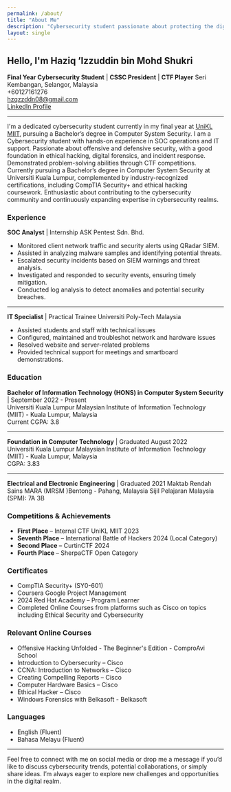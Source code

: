 ```yaml
---
permalink: /about/
title: "About Me"
description: "Cybersecurity student passionate about protecting the digital frontier, blending academic excellence with hands-on experience in SOC operations and ethical hacking."
layout: single
---
```


## Hello, I'm Haziq ’Izzuddin bin Mohd Shukri

**Final Year Cybersecurity Student** | **CSSC President** | **CTF Player**
Seri Kembangan, Selangor, Malaysia  
+60127161276  
[hzqzzddn08@gmail.com](mailto:hzqzzddn08@gmail.com)  
[LinkedIn Profile](https://www.linkedin.com/in/haziq-%E2%80%98izzuddin-8ab508263/)

---

I'm a dedicated cybersecurity student currently in my final year at [UniKL MIIT](https://miit.unikl.edu.my/), pursuing a Bachelor’s degree in Computer System Security. I am a Cybersecurity student with hands-on experience in SOC operations and IT support. Passionate about offensive and defensive security, with a good foundation in ethical hacking, digital forensics, and incident response. Demonstrated problem-solving abilities through CTF competitions. Currently pursuing a Bachelor’s degree in Computer System Security at Universiti Kuala Lumpur, complemented by industry-recognized certifications, including CompTIA Security+ and ethical hacking coursework. Enthusiastic about contributing to the cybersecurity community and continuously expanding expertise in cybersecurity realms.

### Experience

**SOC Analyst** | Internship
ASK Pentest Sdn. Bhd.
* Monitored client network traffic and security alerts using QRadar SIEM.
* Assisted in analyzing malware samples and identifying potential threats.
* Escalated security incidents based on SIEM warnings and threat analysis.
* Investigated and responded to security events, ensuring timely mitigation.
* Conducted log analysis to detect anomalies and potential security breaches.

---

**IT Specialist** | Practical Trainee
Universiti Poly-Tech Malaysia
* Assisted students and staff with technical issues
* Configured, maintained and troubleshot network and hardware issues
* Resolved website and server-related problems
* Provided technical support for meetings and smartboard demonstrations.

### Education

**Bachelor of Information Technology (HONS) in Computer System Security** | September 2022 - Present<br>
Universiti Kuala Lumpur Malaysian Institute of Information Technology (MIIT) - Kuala Lumpur, Malaysia<br>
Current CGPA: 3.8

---

**Foundation in Computer Technology** | Graduated August 2022<br>
Universiti Kuala Lumpur Malaysian Institute of Information Technology (MIIT) - Kuala Lumpur, Malaysia<br>
CGPA: 3.83

---

**Electrical and Electronic Engineering** | Graduated 2021
Maktab Rendah Sains MARA (MRSM )Bentong - Pahang, Malaysia
Sijil Pelajaran Malaysia (SPM): 7A 3B

### Competitions & Achievements

- **First Place** – Internal CTF UniKL MIIT 2023
- **Seventh Place** – International Battle of Hackers 2024 (Local Category)
- **Second Place** – CurtinCTF 2024
- **Fourth Place** – SherpaCTF Open Category

### Certificates

<ul>
    <li>CompTIA Security+ (SY0-601)</li>
    <li>Coursera Google Project Management</li>
    <li>2024 Red Hat Academy – Program Learner</li>
    <li>Completed Online Courses from platforms such as Cisco on topics including Ethical Security and Cybersecurity</li>
</ul>

### Relevant Online Courses

<ul>
    <li>Offensive Hacking Unfolded - The Beginner's Edition - ComproAvi School</li>
    <li>Introduction to Cybersecurity – Cisco</li>
    <li>CCNA: Introduction to Networks – Cisco</li>
    <li>Creating Compelling Reports – Cisco</li>
    <li>Computer Hardware Basics – Cisco</li>
    <li>Ethical Hacker – Cisco</li>
    <li>Windows Forensics with Belkasoft - Belkasoft</li>
</ul>

### Languages

<ul>
    <li>English (Fluent)</li>
    <li>Bahasa Melayu (Fluent)</li>
</ul>

---

Feel free to connect with me on social media or drop me a message if you’d like to discuss cybersecurity trends, potential collaborations, or simply share ideas. I’m always eager to explore new challenges and opportunities in the digital realm.
